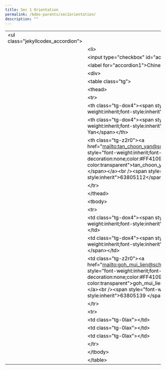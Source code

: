 ```yaml
---
title: Sec 1 Orientation
permalink: /bdms-parents/sec1orientation/
description: ""
---
```



<table style="color: rgb(0, 0, 0); font-style: normal; font-variant-ligatures: normal; font-variant-caps: normal; font-weight: 400; letter-spacing: normal; orphans: 2; text-align: start; text-transform: none; widows: 2; word-spacing: 0px; -webkit-text-stroke-width: 0px; text-decoration-thickness: initial; text-decoration-style: initial; text-decoration-color: initial;"><tbody><tr><td class="line-content"><span class="html-tag">&lt;ul <span class="html-attribute-name">class</span>="<span class="html-attribute-value">jekyllcodex_accordion</span>"&gt;</span></td></tr><tr><td class="line-number" value="256"></td><td class="line-content"><span class="html-tag">&lt;li&gt;</span></td></tr><tr><td class="line-number" value="257"></td><td class="line-content"><span class="html-tag">&lt;input <span class="html-attribute-name">type</span>="<span class="html-attribute-value">checkbox</span>" <span class="html-attribute-name">id</span>="<span class="html-attribute-value">accordion1</span>" /&gt;</span></td></tr><tr><td class="line-number" value="258"></td><td class="line-content"><span class="html-tag">&lt;label <span class="html-attribute-name">for</span>="<span class="html-attribute-value">accordion1</span>"&gt;</span>Chinese<span class="html-tag">&lt;/label&gt;</span></td></tr><tr><td class="line-number" value="259"></td><td class="line-content"><span class="html-tag">&lt;div&gt;</span></td></tr><tr><td class="line-number" value="260"></td><td class="line-content"><span class="html-tag">&lt;table <span class="html-attribute-name">class</span>="<span class="html-attribute-value">tg</span>"&gt;</span></td></tr><tr><td class="line-number" value="261"></td><td class="line-content"><span class="html-tag">&lt;thead&gt;</span></td></tr><tr><td class="line-number" value="262"></td><td class="line-content"><span class="html-tag">&lt;tr&gt;</span></td></tr><tr><td class="line-number" value="263"></td><td class="line-content"><span class="html-tag">&lt;th <span class="html-attribute-name">class</span>="<span class="html-attribute-value">tg-dox4</span>"&gt;</span><span class="html-tag">&lt;span <span class="html-attribute-name">style</span>="<span class="html-attribute-value">font-weight:inherit;font-style:inherit</span>"&gt;</span>HOD<span class="html-tag">&lt;/span&gt;</span><span class="html-tag">&lt;/th&gt;</span></td></tr><tr><td class="line-number" value="264"></td><td class="line-content"><span class="html-tag">&lt;th <span class="html-attribute-name">class</span>="<span class="html-attribute-value">tg-dox4</span>"&gt;</span><span class="html-tag">&lt;span <span class="html-attribute-name">style</span>="<span class="html-attribute-value">font-weight:inherit;font-style:inherit</span>"&gt;</span>Mdm Tan Choon Yan<span class="html-tag">&lt;/span&gt;</span><span class="html-tag">&lt;/th&gt;</span></td></tr><tr><td class="line-number" value="265"></td><td class="line-content"><span class="html-tag">&lt;th <span class="html-attribute-name">class</span>="<span class="html-attribute-value">tg-z2r0</span>"&gt;</span><span class="html-tag">&lt;a <span class="html-attribute-name">href</span>="<a class="html-attribute-value html-external-link" target="_blank" href="mailto:tan_choon_yan@schools.gov.sg" rel="noreferrer noopener">mailto:tan_choon_yan@schools.gov.sg</a>"&gt;</span><span class="html-tag">&lt;span <span class="html-attribute-name">style</span>="<span class="html-attribute-value">font-weight:inherit;font-style:inherit;text-decoration:none;color:#FF4109;background-color:transparent</span>"&gt;</span>tan_choon_yan@schools.gov.sg <span class="html-tag">&lt;/span&gt;</span><span class="html-tag">&lt;/a&gt;</span><span class="html-tag">&lt;br /&gt;</span><span class="html-tag">&lt;span <span class="html-attribute-name">style</span>="<span class="html-attribute-value">font-weight:inherit;font-style:inherit</span>"&gt;</span>63805112<span class="html-tag">&lt;/span&gt;</span><span class="html-tag">&lt;/th&gt;</span></td></tr><tr><td class="line-number" value="266"></td><td class="line-content"><span class="html-tag">&lt;/tr&gt;</span></td></tr><tr><td class="line-number" value="267"></td><td class="line-content"><span class="html-tag">&lt;/thead&gt;</span></td></tr><tr><td class="line-number" value="268"></td><td class="line-content"><span class="html-tag">&lt;tbody&gt;</span></td></tr><tr><td class="line-number" value="269"></td><td class="line-content"><span class="html-tag">&lt;tr&gt;</span></td></tr><tr><td class="line-number" value="270"></td><td class="line-content"><span class="html-tag">&lt;td <span class="html-attribute-name">class</span>="<span class="html-attribute-value">tg-dox4</span>"&gt;</span><span class="html-tag">&lt;span <span class="html-attribute-name">style</span>="<span class="html-attribute-value">font-weight:inherit;font-style:inherit</span>"&gt;</span>ST Chinese<span class="html-tag">&lt;/span&gt;</span><span class="html-tag">&lt;/td&gt;</span></td></tr><tr><td class="line-number" value="271"></td><td class="line-content"><span class="html-tag">&lt;td <span class="html-attribute-name">class</span>="<span class="html-attribute-value">tg-dox4</span>"&gt;</span><span class="html-tag">&lt;span <span class="html-attribute-name">style</span>="<span class="html-attribute-value">font-weight:inherit;font-style:inherit</span>"&gt;</span>Mdm Goh Mui Lien <span class="html-tag">&lt;/span&gt;</span><span class="html-tag">&lt;/td&gt;</span></td></tr><tr><td class="line-number" value="272"></td><td class="line-content"><span class="html-tag">&lt;td <span class="html-attribute-name">class</span>="<span class="html-attribute-value">tg-z2r0</span>"&gt;</span><span class="html-tag">&lt;a <span class="html-attribute-name">href</span>="<a class="html-attribute-value html-external-link" target="_blank" href="mailto:goh_mui_lien@schools.gov.sg" rel="noreferrer noopener">mailto:goh_mui_lien@schools.gov.sg</a>"&gt;</span><span class="html-tag">&lt;span <span class="html-attribute-name">style</span>="<span class="html-attribute-value">font-weight:inherit;font-style:inherit;text-decoration:none;color:#FF4109;background-color:transparent</span>"&gt;</span>goh_mui_lien@schools.gov.sg<span class="html-tag">&lt;/span&gt;</span><span class="html-tag">&lt;/a&gt;</span><span class="html-tag">&lt;br /&gt;</span><span class="html-tag">&lt;span <span class="html-attribute-name">style</span>="<span class="html-attribute-value">font-weight:inherit;font-style:inherit</span>"&gt;</span>63805139 <span class="html-tag">&lt;/span&gt;</span><span class="html-tag">&lt;/td&gt;</span></td></tr><tr><td class="line-number" value="273"></td><td class="line-content"><span class="html-tag">&lt;/tr&gt;</span></td></tr><tr><td class="line-number" value="274"></td><td class="line-content"><span class="html-tag">&lt;tr&gt;</span></td></tr><tr><td class="line-number" value="275"></td><td class="line-content"><span class="html-tag">&lt;td <span class="html-attribute-name">class</span>="<span class="html-attribute-value">tg-0lax</span>"&gt;</span><span class="html-tag">&lt;/td&gt;</span></td></tr><tr><td class="line-number" value="276"></td><td class="line-content"><span class="html-tag">&lt;td <span class="html-attribute-name">class</span>="<span class="html-attribute-value">tg-0lax</span>"&gt;</span><span class="html-tag">&lt;/td&gt;</span></td></tr><tr><td class="line-number" value="277"></td><td class="line-content"><span class="html-tag">&lt;td <span class="html-attribute-name">class</span>="<span class="html-attribute-value">tg-0lax</span>"&gt;</span><span class="html-tag">&lt;/td&gt;</span></td></tr><tr><td class="line-number" value="278"></td><td class="line-content"><span class="html-tag">&lt;/tr&gt;</span></td></tr><tr><td class="line-number" value="279"></td><td class="line-content"><span class="html-tag">&lt;/tbody&gt;</span></td></tr><tr><td class="line-number" value="280"></td><td class="line-content"><span class="html-tag">&lt;/table&gt;</span></td></tr></tbody></table>